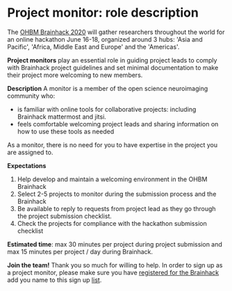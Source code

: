 # Project monitor: role description

The [OHBM Brainhack 2020](https://ohbm.github.io/hackathon2020/) will gather researchers throughout the world for an online hackathon June 16-18, organized around 3 hubs: 'Asia and Pacific', 'Africa, Middle East and Europe' and the 'Americas'.

**Project monitors** play an essential role in guiding project leads to comply with Brainhack project guidelines and set minimal documentation to make their project more welcoming to new members.

**Description**
A monitor is a member of the open science neuroimaging community who:
 - is familiar with online tools for collaborative projects: including Brainhack mattermost and jitsi.
 - feels comfortable welcoming project leads and sharing information on how to use these tools as needed

As a monitor, there is no need for you to have expertise in the project you are assigned to.

**Expectations**
1. Help develop and maintain a welcoming environment in the OHBM Brainhack
1. Select 2-5 projects to monitor during the submission process and the Brainhack
2. Be available to reply to requests from project lead as they go through the project submission checklist.
3. Check the projects for compliance with the hackathon submission checklist
<!-- 4. Jointly with the team of project monitors, help identify possible merges across projects and hubs. We would like to target a total of 20-25 projects per hub maximum to keep project pitches under 1.5 hours. -->
<!-- 5. Once projects have been approved, help advertise them on the website and social media in relation with the communication team. -->
<!-- 6. During the Brainhack, interact daily with the project lead on Github to 1- get feedback on the event, 2- document progress and 3- gather any feedback or specific need for help regarding the project. Communicate feedback or any identified issues with hub leads as needed. -->

**Estimated time**: max 30 minutes per project during project submission and max 15 minutes per project / day during Brainhack.

**Join the team!** Thank you so much for willing to help. In order to sign up as a project monitor, please make sure you have
[registered for the Brainhack](https://www.humanbrainmapping.org/i4a/ams/meetings/index.cfm?controller=meetings&action=startRegistration&conferenceID=128&reginit=1&pageID=3978)
add you name to this sign up [list](https://pad.inria.fr/p/np_AQtc9u7wqncYHNGU_brainhack).
